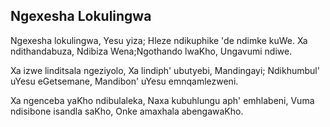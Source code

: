 ## Ngexesha Lokulingwa

Ngexesha lokulingwa, Yesu yiza;
Hleze ndikuphike 'de ndimke kuWe.
Xa ndithandabuza, Ndibiza Wena;Ngothando lwaKho, Ungavumi ndiwe.

Xa izwe linditsala ngeziyolo,
Xa lindiph' ubutyebi, Mandingayi;
Ndikhumbul' uYesu eGetsemane,
Mandibon' uYesu emnqamlezweni.

Xa ngenceba yaKho ndibulaleka,
Naxa kubuhlungu aph' emhlabeni,
Vuma ndisibone isandla saKho,
Onke amaxhala abengawaKho.

